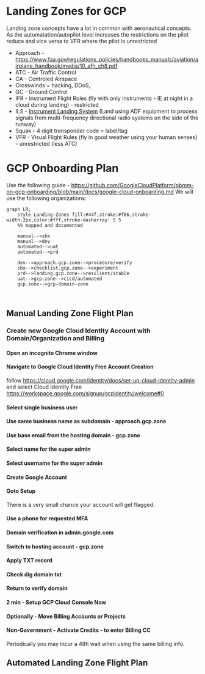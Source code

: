 # Landing Zones for GCP
Landing zone concepts have a lot in common with aeronautical concepts.  As the automatation/autopilot level increases the restrictions on the pilot reduce and vice versa to VFR where the pilot is unrestricted
- Approach - https://www.faa.gov/regulations_policies/handbooks_manuals/aviation/airplane_handbook/media/10_afh_ch8.pdf
- ATC - Air Traffic Control
- CA - Controled Airspace
- Crosswinds = hacking, DDoS, 
- GC - Ground Control
- IFR - Instrument Flight Rules (fly with only instruments - IE at night in a cloud during landing) - restricted
- ILS - [Instrument Landing System](https://en.wikipedia.org/wiki/Instrument_landing_system) (Land using ADF equipment to process signals from multi-frequency directional radio systems on the side of the runway)
- Squak - 4 digit transponder code = label/tag
- VFR - Visual Flight Rules (fly in good weather using your human senses) - unrestricted (less ATC)

# GCP Onboarding Plan
Use the following guide - https://github.com/GoogleCloudPlatform/pbmm-on-gcp-onboarding/blob/main/docs/google-cloud-onboarding.md
We will use the following organizations:

```mermaid
graph LR;
    style Landing-Zones fill:#44f,stroke:#f66,stroke-width:2px,color:#fff,stroke-dasharray: 5 5
    %% mapped and documented

    manual-->sbx
    manual-->dev
    automated-->uat
    automated-->prd
    
    dev-->approach.gcp.zone-->procedure/verify
    sbx-->checklist.gcp.zone-->experiment
    prd-->landing.gcp.zone-->resilient/stable
    uat-->gcp.zone-->cicd/automated
    gcp.zone-->gcp-domain-zone
    
    
```

## Manual Landing Zone Flight Plan

### Create new Google Cloud Identity Account with Domain/Organization and Billing
#### Open an incognito Chrome window
#### Navigate to Google Cloud Identity Free Account Creation

follow https://cloud.google.com/identity/docs/set-up-cloud-identity-admin and select Cloud Identity Free https://workspace.google.com/signup/gcpidentity/welcome#0

#### Select single business user

#### Use same business name as subdomain - approach.gcp.zone

#### Use base email from the hosting domain - gcp.zone

#### Select name for the super admin

#### Select username for the super admin

#### Create Google Account

#### Goto Setup
There is a very small chance your account will get flagged.

#### Use a phone for requested MFA

#### Domain verification in admin.google.com

#### Switch to hosting account - gcp.zone

#### Apply TXT record

#### Check dig domain txt

#### Return to verify domain

#### 2 min - Setup GCP Cloud Console Now

#### Optionally - Move Billing Accounts or Projects

#### Non-Government - Activate Credits - to enter Billing CC
Periodically you may incur a 48h wait when using the same billing info.




## Automated Landing Zone Flight Plan
